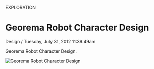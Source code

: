 <p class="type">EXPLORATION</p>

# Georema Robot Character Design

<p class="meta">Design  /  Tuesday, July 31, 2012 11:39:49am</p>

Georema Robot Character Design.

![Georema Robot Character Design](https://farooq-agent.web.app/assets/images/works/large/4vx4SZxe_work_image.jpg)

